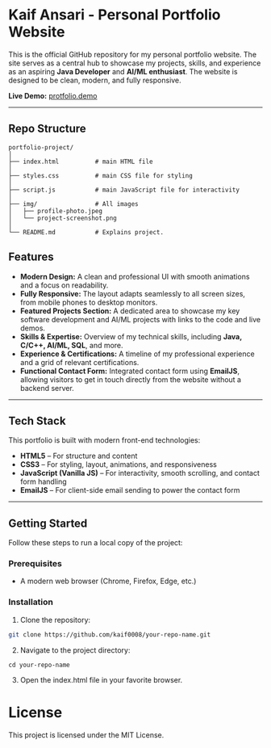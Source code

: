 # Kaif Ansari - Personal Portfolio Website

This is the official GitHub repository for my personal portfolio website. The site serves as a central hub to showcase my projects, skills, and experience as an aspiring **Java Developer** and **AI/ML enthusiast**. The website is designed to be clean, modern, and fully responsive.

**Live Demo:** [protfolio.demo](https://kaif0008.github.io/FWD-portfolio/)

---
## Repo Structure
```
portfolio-project/
│
├── index.html          # main HTML file
│
├── styles.css          # main CSS file for styling
│
├── script.js           # main JavaScript file for interactivity
│
├── img/                # All images
│   ├── profile-photo.jpeg
│   └── project-screenshot.png
│
└── README.md           # Explains project.
```
## Features

- **Modern Design:** A clean and professional UI with smooth animations and a focus on readability.  
- **Fully Responsive:** The layout adapts seamlessly to all screen sizes, from mobile phones to desktop monitors.  
- **Featured Projects Section:** A dedicated area to showcase my key software development and AI/ML projects with links to the code and live demos.  
- **Skills & Expertise:** Overview of my technical skills, including **Java, C/C++, AI/ML, SQL**, and more.  
- **Experience & Certifications:** A timeline of my professional experience and a grid of relevant certifications.  
- **Functional Contact Form:** Integrated contact form using **EmailJS**, allowing visitors to get in touch directly from the website without a backend server.  

---

## Tech Stack

This portfolio is built with modern front-end technologies:

- **HTML5** – For structure and content  
- **CSS3** – For styling, layout, animations, and responsiveness  
- **JavaScript (Vanilla JS)** – For interactivity, smooth scrolling, and contact form handling  
- **EmailJS** – For client-side email sending to power the contact form  

---

## Getting Started

Follow these steps to run a local copy of the project:

### Prerequisites

- A modern web browser (Chrome, Firefox, Edge, etc.)

### Installation

1. Clone the repository:

```bash
git clone https://github.com/kaif0008/your-repo-name.git
```
2. Navigate to the project directory:
```
cd your-repo-name
```
3. Open the index.html file in your favorite browser.

# License

This project is licensed under the MIT License.
